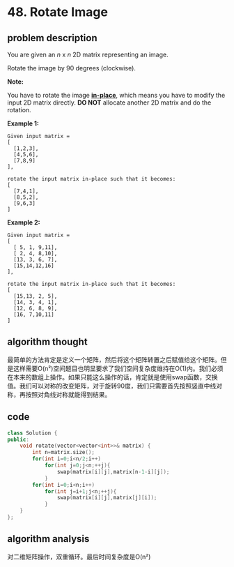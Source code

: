 # 48. Rotate Image

## problem description

You are given an _n_ x _n_ 2D matrix representing an image.

Rotate the image by 90 degrees \(clockwise\).

**Note:**

You have to rotate the image [**in-place**](https://en.wikipedia.org/wiki/In-place_algorithm), which means you have to modify the input 2D matrix directly. **DO NOT** allocate another 2D matrix and do the rotation.

**Example 1:**

```text
Given input matrix = 
[
  [1,2,3],
  [4,5,6],
  [7,8,9]
],

rotate the input matrix in-place such that it becomes:
[
  [7,4,1],
  [8,5,2],
  [9,6,3]
]
```

**Example 2:**

```text
Given input matrix =
[
  [ 5, 1, 9,11],
  [ 2, 4, 8,10],
  [13, 3, 6, 7],
  [15,14,12,16]
], 

rotate the input matrix in-place such that it becomes:
[
  [15,13, 2, 5],
  [14, 3, 4, 1],
  [12, 6, 8, 9],
  [16, 7,10,11]
]
```

## algorithm thought

最简单的方法肯定是定义一个矩阵，然后将这个矩阵转置之后赋值给这个矩阵。但是这样需要O\(n²\)空间题目也明显要求了我们空间复杂度维持在O\(1\)内。我们必须在本来的数组上操作。如果只能这么操作的话，肯定就是使用swap函数，交换值。我们可以对称的改变矩阵，对于旋转90度，我们只需要首先按照竖直中线对称，再按照对角线对称就能得到结果。

## code

```cpp
class Solution {
public:
    void rotate(vector<vector<int>>& matrix) {
        int n=matrix.size();
        for(int i=0;i<n/2;i++)
            for(int j=0;j<n;++j){
                swap(matrix[i][j],matrix[n-1-i][j]);
            }
        for(int i=0;i<n;i++)
            for(int j=i+1;j<n;++j){
                swap(matrix[i][j],matrix[j][i]);
            }
    }
};
```

## algorithm analysis

对二维矩阵操作，双重循环。最后时间复杂度是O\(n²\)

